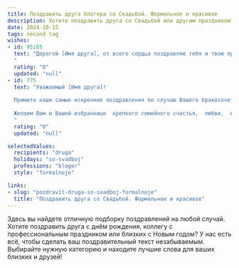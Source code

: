 ```yaml
---
title: Поздравить друга блогера со Свадьбой. Формальное и красивое
description: Хотите поздравить друга со Свадьбой или другим праздником? Наш ИИ создаст незабываемое поздравление, а вы обязательно выделитесь среди других.  
date: 2024-10-15
tags: second tag
wishes:
- id: 95185
  text: "Дорогой [Имя друга], от всего сердца поздравляю тебя и твою прекрасную супругу со знаменательным событием – вашей свадьбой! Желаю вам долгой и счастливой семейной жизни, полной любви, взаимопонимания и радости. Пусть ваш союз будет крепким и нерушимым, как скала, а ваш совместный путь – ярким и незабываемым.  Пусть блог вашей семейной жизни будет полон вдохновляющих историй и счастливых моментов!  Будьте счастливы!
  "
  rating: "0"
  updated: "null"
- id: 775
  text: "Уважаемый [Имя друга]!
  
  Примите наши самые искренние поздравления по случаю Вашего бракосочетания!
  
  Желаем Вам и Вашей избраннице  крепкого семейного счастья,  любви,  взаимопонимания и согласия на долгие годы. Пусть Ваш совместный путь будет наполнен радостью, теплом и незабываемыми моментами.
  "
  rating: "0"
  updated: "null"

selectedValues:
  recipients: "druga"
  holidays: "so-svadboj"
  professions: "bloger"
  style: "formalnoje"

links:
- slug: "pozdravit-druga-so-svadboj-formalnoje"
  title: "Поздравить друга со Свадьбой. Формальное и красивое"
---
```


Здесь вы найдете отличную подборку поздравлений на любой случай.
Хотите поздравить друга с днём рождения, коллегу с профессиональным праздником или близких с Новым годом? У нас есть всё, чтобы сделать ваш поздравительный текст незабываемым. Выбирайте нужную категорию и находите лучшие слова для ваших близких и друзей!
